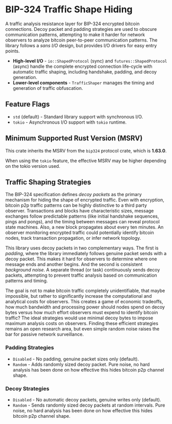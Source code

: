 # BIP-324 Traffic Shape Hiding

A traffic analysis resistance layer for BIP-324 encrypted bitcoin connections. Decoy packet and padding strategies are used to obscure communication patterns, attempting to make it harder for network observers to analyze bitcoin peer-to-peer communication patterns. The library follows a *sans I/O* design, but provides I/O drivers for easy entry points.

* **High-level I/O** - `io::ShapedProtocol` (sync) and `futures::ShapedProtocol` (async) handle the complete encrypted connection life-cycle with automatic traffic shaping, including handshake, padding, and decoy generation.
* **Lower-level components** - `TrafficShaper` manages the timing and generation of traffic obfuscation.

## Feature Flags

* `std` (default) - Standard library support with synchronous I/O.
* `tokio` - Asynchronous I/O support with `tokio` runtime.

## Minimum Supported Rust Version (MSRV)

This crate inherits the MSRV from the `bip324` protocol crate, which is **1.63.0**.

When using the `tokio` feature, the effective MSRV may be higher depending on the tokio version used.

## Traffic Shaping Strategies

The BIP-324 specification defines *decoy packets* as the primary mechanism for hiding the shape of encrypted traffic. Even with encryption, bitcoin p2p traffic patterns can be highly distinctive to a third party observer. Transactions and blocks have characteristic sizes, message exchanges follow predictable patterns (like initial handshake sequences, pings and pongs), and the timing between messages can reveal protocol state machines. Also, a new block propagates about every ten minutes. An observer monitoring encrypted traffic could potentially identify bitcoin nodes, track transaction propagation, or infer network topology.

This library uses decoy packets in two complementary ways. The first is *padding*, where the library immediately follows genuine packet sends with a decoy packet. This makes it hard for observers to determine where one message ends and another begins. And the second is consistent *background noise*. A separate thread (or task) continuously sends decoy packets, attempting to prevent traffic analysis based on communication patterns and timing.

The goal is not to make bitcoin traffic completely unidentifiable, that maybe impossible, but rather to significantly increase the computational and analytical costs for observers. This creates a game of economic tradeoffs, how much bandwidth and processing power should nodes spend on decoy bytes versus how much effort observers must expend to identify bitcoin traffic? The ideal strategies would use minimal decoy bytes to impose maximum analysis costs on observers. Finding these efficient strategies remains an open research area, but even simple random noise raises the bar for passive network surveillance.

### Padding Strategies

* `Disabled` - No padding, genuine packet sizes only (default).
* `Random` - Adds randomly sized decoy packet. Pure noise, no hard analysis has been done on how effective this hides bitcoin p2p channel shape.

### Decoy Strategies

* `Disabled` - No automatic decoy packets, genuine writes only (default).
* `Random` - Sends randomly sized decoy packets at random intervals. Pure noise, no hard analysis has been done on how effective this hides bitcoin p2p channel shape.

